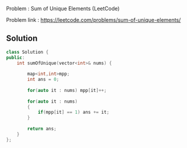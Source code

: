 
Problem : Sum of Unique Elements (LeetCode)

Problem link : https://leetcode.com/problems/sum-of-unique-elements/

## Solution

```C++
class Solution {
public:
    int sumOfUnique(vector<int>& nums) {
        
        map<int,int>mpp;
        int ans = 0;
        
        for(auto it : nums) mpp[it]++;
        
        for(auto it : nums)
        {
            if(mpp[it] == 1) ans += it;
        }
        
        return ans;
    }
};
```
